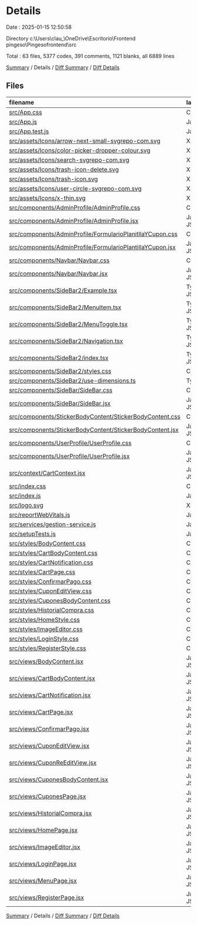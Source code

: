 # Details

Date : 2025-01-15 12:50:58

Directory c:\\Users\\clau_\\OneDrive\\Escritorio\\Frontend pingeso\\Pingesofrontend\\src

Total : 63 files,  5377 codes, 391 comments, 1121 blanks, all 6889 lines

[Summary](results.md) / Details / [Diff Summary](diff.md) / [Diff Details](diff-details.md)

## Files
| filename | language | code | comment | blank | total |
| :--- | :--- | ---: | ---: | ---: | ---: |
| [src/App.css](/src/App.css) | CSS | 33 | 0 | 9 | 42 |
| [src/App.js](/src/App.js) | JavaScript | 41 | 0 | 8 | 49 |
| [src/App.test.js](/src/App.test.js) | JavaScript | 7 | 0 | 2 | 9 |
| [src/assets/Icons/arrow-next-small-svgrepo-com.svg](/src/assets/Icons/arrow-next-small-svgrepo-com.svg) | XML | 4 | 0 | 0 | 4 |
| [src/assets/Icons/color-picker-dropper-colour.svg](/src/assets/Icons/color-picker-dropper-colour.svg) | XML | 9 | 1 | 1 | 11 |
| [src/assets/Icons/search-svgrepo-com.svg](/src/assets/Icons/search-svgrepo-com.svg) | XML | 4 | 0 | 0 | 4 |
| [src/assets/Icons/trash-icon-delete.svg](/src/assets/Icons/trash-icon-delete.svg) | XML | 21 | 1 | 1 | 23 |
| [src/assets/Icons/trash-icon.svg](/src/assets/Icons/trash-icon.svg) | XML | 21 | 1 | 1 | 23 |
| [src/assets/Icons/user-circle-svgrepo-com.svg](/src/assets/Icons/user-circle-svgrepo-com.svg) | XML | 6 | 0 | 0 | 6 |
| [src/assets/Icons/x-thin.svg](/src/assets/Icons/x-thin.svg) | XML | 4 | 0 | 0 | 4 |
| [src/components/AdminProfile/AdminProfile.css](/src/components/AdminProfile/AdminProfile.css) | CSS | 120 | 10 | 30 | 160 |
| [src/components/AdminProfile/AdminProfile.jsx](/src/components/AdminProfile/AdminProfile.jsx) | JavaScript JSX | 111 | 4 | 16 | 131 |
| [src/components/AdminProfile/FormularioPlanitllaYCupon.css](/src/components/AdminProfile/FormularioPlanitllaYCupon.css) | CSS | 61 | 0 | 20 | 81 |
| [src/components/AdminProfile/FormularioPlantillaYCupon.jsx](/src/components/AdminProfile/FormularioPlantillaYCupon.jsx) | JavaScript JSX | 89 | 0 | 14 | 103 |
| [src/components/Navbar/Navbar.css](/src/components/Navbar/Navbar.css) | CSS | 136 | 0 | 28 | 164 |
| [src/components/Navbar/Navbar.jsx](/src/components/Navbar/Navbar.jsx) | JavaScript JSX | 119 | 8 | 17 | 144 |
| [src/components/SideBar2/Example.tsx](/src/components/SideBar2/Example.tsx) | TypeScript JSX | 42 | 0 | 6 | 48 |
| [src/components/SideBar2/MenuItem.tsx](/src/components/SideBar2/MenuItem.tsx) | TypeScript JSX | 45 | 1 | 11 | 57 |
| [src/components/SideBar2/MenuToggle.tsx](/src/components/SideBar2/MenuToggle.tsx) | TypeScript JSX | 39 | 0 | 5 | 44 |
| [src/components/SideBar2/Navigation.tsx](/src/components/SideBar2/Navigation.tsx) | TypeScript JSX | 19 | 0 | 4 | 23 |
| [src/components/SideBar2/index.tsx](/src/components/SideBar2/index.tsx) | TypeScript JSX | 5 | 0 | 2 | 7 |
| [src/components/SideBar2/styles.css](/src/components/SideBar2/styles.css) | CSS | 91 | 0 | 13 | 104 |
| [src/components/SideBar2/use-dimensions.ts](/src/components/SideBar2/use-dimensions.ts) | TypeScript | 9 | 4 | 4 | 17 |
| [src/components/SideBar/SideBar.css](/src/components/SideBar/SideBar.css) | CSS | 91 | 0 | 18 | 109 |
| [src/components/SideBar/SideBar.jsx](/src/components/SideBar/SideBar.jsx) | JavaScript JSX | 39 | 2 | 6 | 47 |
| [src/components/StickerBodyContent/StickerBodyContent.css](/src/components/StickerBodyContent/StickerBodyContent.css) | CSS | 100 | 7 | 13 | 120 |
| [src/components/StickerBodyContent/StickerBodyContent.jsx](/src/components/StickerBodyContent/StickerBodyContent.jsx) | JavaScript JSX | 58 | 6 | 10 | 74 |
| [src/components/UserProfile/UserProfile.css](/src/components/UserProfile/UserProfile.css) | CSS | 112 | 0 | 32 | 144 |
| [src/components/UserProfile/UserProfile.jsx](/src/components/UserProfile/UserProfile.jsx) | JavaScript JSX | 87 | 3 | 18 | 108 |
| [src/context/CartContext.jsx](/src/context/CartContext.jsx) | JavaScript JSX | 75 | 8 | 18 | 101 |
| [src/index.css](/src/index.css) | CSS | 12 | 0 | 3 | 15 |
| [src/index.js](/src/index.js) | JavaScript | 15 | 1 | 3 | 19 |
| [src/logo.svg](/src/logo.svg) | XML | 1 | 0 | 0 | 1 |
| [src/reportWebVitals.js](/src/reportWebVitals.js) | JavaScript | 12 | 0 | 2 | 14 |
| [src/services/gestion-service.js](/src/services/gestion-service.js) | JavaScript | 82 | 8 | 23 | 113 |
| [src/setupTests.js](/src/setupTests.js) | JavaScript | 1 | 4 | 1 | 6 |
| [src/styles/BodyContent.css](/src/styles/BodyContent.css) | CSS | 58 | 1 | 21 | 80 |
| [src/styles/CartBodyContent.css](/src/styles/CartBodyContent.css) | CSS | 128 | 0 | 33 | 161 |
| [src/styles/CartNotification.css](/src/styles/CartNotification.css) | CSS | 70 | 0 | 11 | 81 |
| [src/styles/CartPage.css](/src/styles/CartPage.css) | CSS | 33 | 1 | 10 | 44 |
| [src/styles/ConfirmarPago.css](/src/styles/ConfirmarPago.css) | CSS | 91 | 2 | 12 | 105 |
| [src/styles/CuponEditView.css](/src/styles/CuponEditView.css) | CSS | 419 | 8 | 35 | 462 |
| [src/styles/CuponesBodyContent.css](/src/styles/CuponesBodyContent.css) | CSS | 148 | 2 | 43 | 193 |
| [src/styles/HistorialCompra.css](/src/styles/HistorialCompra.css) | CSS | 48 | 0 | 11 | 59 |
| [src/styles/HomeStyle.css](/src/styles/HomeStyle.css) | CSS | 65 | 0 | 23 | 88 |
| [src/styles/ImageEditor.css](/src/styles/ImageEditor.css) | CSS | 4 | 0 | 0 | 4 |
| [src/styles/LoginStyle.css](/src/styles/LoginStyle.css) | CSS | 77 | 0 | 17 | 94 |
| [src/styles/RegisterStyle.css](/src/styles/RegisterStyle.css) | CSS | 80 | 0 | 18 | 98 |
| [src/views/BodyContent.jsx](/src/views/BodyContent.jsx) | JavaScript JSX | 49 | 0 | 8 | 57 |
| [src/views/CartBodyContent.jsx](/src/views/CartBodyContent.jsx) | JavaScript JSX | 220 | 18 | 45 | 283 |
| [src/views/CartNotification.jsx](/src/views/CartNotification.jsx) | JavaScript JSX | 27 | 0 | 7 | 34 |
| [src/views/CartPage.jsx](/src/views/CartPage.jsx) | JavaScript JSX | 35 | 0 | 9 | 44 |
| [src/views/ConfirmarPago.jsx](/src/views/ConfirmarPago.jsx) | JavaScript JSX | 278 | 14 | 43 | 335 |
| [src/views/CuponEditView.jsx](/src/views/CuponEditView.jsx) | JavaScript JSX | 808 | 168 | 233 | 1,209 |
| [src/views/CuponReEditView.jsx](/src/views/CuponReEditView.jsx) | JavaScript JSX | 541 | 99 | 136 | 776 |
| [src/views/CuponesBodyContent.jsx](/src/views/CuponesBodyContent.jsx) | JavaScript JSX | 96 | 2 | 11 | 109 |
| [src/views/CuponesPage.jsx](/src/views/CuponesPage.jsx) | JavaScript JSX | 31 | 0 | 11 | 42 |
| [src/views/HistorialCompra.jsx](/src/views/HistorialCompra.jsx) | JavaScript JSX | 145 | 4 | 14 | 163 |
| [src/views/HomePage.jsx](/src/views/HomePage.jsx) | JavaScript JSX | 31 | 1 | 7 | 39 |
| [src/views/ImageEditor.jsx](/src/views/ImageEditor.jsx) | JavaScript JSX | 7 | 0 | 2 | 9 |
| [src/views/LoginPage.jsx](/src/views/LoginPage.jsx) | JavaScript JSX | 51 | 0 | 9 | 60 |
| [src/views/MenuPage.jsx](/src/views/MenuPage.jsx) | JavaScript JSX | 0 | 0 | 1 | 1 |
| [src/views/RegisterPage.jsx](/src/views/RegisterPage.jsx) | JavaScript JSX | 116 | 2 | 12 | 130 |

[Summary](results.md) / Details / [Diff Summary](diff.md) / [Diff Details](diff-details.md)